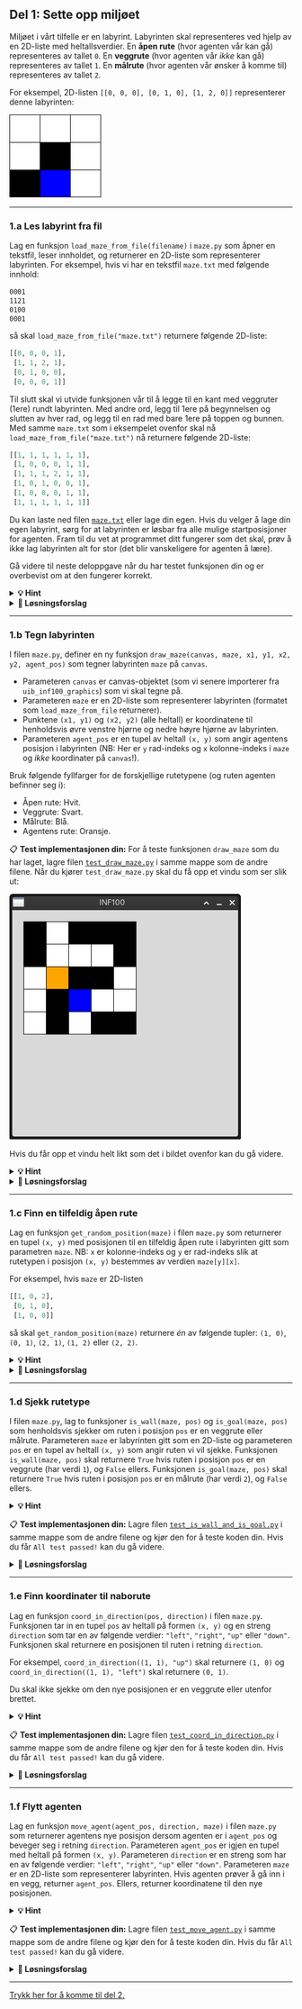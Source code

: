 ## Del 1: Sette opp miljøet

Miljøet i vårt tilfelle er en labyrint. Labyrinten skal representeres ved hjelp av en 2D-liste med heltallsverdier. En **åpen rute** (hvor agenten vår kan gå) representeres av tallet `0`. En **veggrute** (hvor agenten vår *ikke* kan gå) representeres av tallet `1`. En **målrute** (hvor agenten vår ønsker å komme til) representeres av tallet `2`. 

For eksempel, 2D-listen `[[0, 0, 0], [0, 1, 0], [1, 2, 0]]` representerer denne labyrinten:

![Eksempel på en liten labyrint.](./img/small_example_maze.png)

---

### 1.a Les labyrint fra fil 
Lag en funksjon `load_maze_from_file(filename)` i `maze.py` som åpner en tekstfil, leser innholdet, og returnerer en 2D-liste som representerer labyrinten. For eksempel, hvis vi har en tekstfil `maze.txt` med følgende innhold: 

```
0001
1121
0100
0001
```

så skal `load_maze_from_file("maze.txt")` returnere følgende 2D-liste:

```python
[[0, 0, 0, 1],
 [1, 1, 2, 1], 
 [0, 1, 0, 0],
 [0, 0, 0, 1]]
```

Til slutt skal vi utvide funksjonen vår til å legge til en kant med veggruter (1ere) rundt labyrinten. Med andre ord, legg til 1ere på begynnelsen og slutten av hver rad, og legg til en rad med bare 1ere på toppen og bunnen. Med samme `maze.txt` som i eksempelet ovenfor skal nå `load_maze_from_file("maze.txt")` nå returnere følgende 2D-liste:

```python
[[1, 1, 1, 1, 1, 1],
 [1, 0, 0, 0, 1, 1], 
 [1, 1, 1, 2, 1, 1], 
 [1, 0, 1, 0, 0, 1], 
 [1, 0, 0, 0, 1, 1], 
 [1, 1, 1, 1, 1, 1]]
```

Du kan laste ned filen [`maze.txt`](./maze.txt) eller lage din egen. Hvis du velger å lage din egen labyrint, sørg for at labyrinten er løsbar fra alle mulige startposisjoner for agenten. Fram til du vet at programmet ditt fungerer som det skal, prøv å ikke lag labyrinten alt for stor (det blir vanskeligere for agenten å lære).

Gå videre til neste deloppgave når du har testet funksjonen din og er overbevist om at den fungerer korrekt.

<details>
  <summary><b>&#128161; Hint</b></summary>

  - Bruk `with open(filename, "r") as f:` når du skal lese tekstfilen.
  - Iterer over linjene i filen ved å bruke `readlines()`. For eksempel: `for line in f.readlines():`.
  - Du kan bruke `+` til å sette sammen lister. For eksempel: `[1] + [1, 0, 1] + [0]` gir listen `[1, 1, 0, 1, 0]` og `[[1, 1]] + [[1, 0], [0, 1]] + [[0, 0]]` gir listen `[[1, 1], [1, 0], [0, 1], [0, 0]]`.

</details>

<details>
  <summary><b>&#129528; Løsningsforslag</b></summary>
  
```python
def load_maze_from_file(filename):
    maze = []
    with open(filename, "r") as f:
        for line in f.readlines():
            maze.append([1] + list(map(int, line.strip())) + [1])

    full_row = [[1] * len(maze[0])]
    return full_row + maze + full_row
```

</details>

---

### 1.b Tegn labyrinten 
I filen `maze.py`, definer en ny funksjon `draw_maze(canvas, maze, x1, y1, x2, y2, agent_pos)` som tegner labyrinten `maze` på `canvas`. 

- Parameteren `canvas` er canvas-objektet (som vi senere importerer fra `uib_inf100_graphics`) som vi skal tegne på.
- Parameteren `maze` er en 2D-liste som representerer labyrinten (formatet som `load_maze_from_file` returnerer).
- Punktene `(x1, y1)` og `(x2, y2)` (alle heltall) er koordinatene til henholdsvis øvre venstre hjørne og nedre høyre hjørne av labyrinten. 
- Parameteren `agent_pos` er en tupel av heltall `(x, y)` som angir agentens posisjon i labyrinten (NB: Her er `y` rad-indeks og `x` kolonne-indeks i `maze` og *ikke* koordinater på `canvas`!).

Bruk følgende fyllfarger for de forskjellige rutetypene (og ruten agenten befinner seg i):
- Åpen rute: Hvit. 
- Veggrute: Svart.
- Målrute: Blå.
- Agentens rute: Oransje.

&#128203; **Test implementasjonen din:** For å teste funksjonen `draw_maze` som du har laget, lagre filen [`test_draw_maze.py`](./tests/test_draw_maze.py) i samme mappe som de andre filene. Når du kjører `test_draw_maze.py` skal du få opp et vindu som ser slik ut:

![Eksempel test av funksjonen draw_maze.](./img/test_draw_maze.png)

Hvis du får opp et vindu helt likt som det i bildet ovenfor kan du gå videre.

<details>
  <summary><b>&#128161; Hint</b></summary>
  
- Regn ut hvor mange rader og kolonner vi har og bruk dette til å regne ut høyden og bredden til hver rute i labyrinten.
- Bruk en nøstet for-løkke når du tegner rutene.
- For å tegne en rute på `canvas`, bruk funksjonen `canvas.create_rectangle(left, top, right, bottom, fill)` fra `uib_inf100_graphics`.
- Bruk verdien av `maze[i][j]` for å bestemme fargen ruten skal ha.

</details>

<details>
  <summary><b>&#129528; Løsningsforslag</b></summary>
  
```python
def draw_maze(canvas, maze, x1, y1, x2, y2, agent_pos):
    n_row, n_col = len(maze), len(maze[0])
    dx, dy = (x2 - x1) / n_col, (y2 - y1) / n_row

    for i in range(n_row):
        for j in range(n_col):
            top = y1 + dy * i
            left = x1 + dx * j
            bottom = top + dy
            right = left + dx

            if maze[i][j] == 1:
                fill = "black"
            elif maze[i][j] == 2:
                fill = "blue"
            else:
                fill = "white"

            if (j, i) == agent_pos:
                fill = "orange"

            canvas.create_rectangle(left, top, right, bottom, fill=fill)
```
</details>

---

### 1.c Finn en tilfeldig åpen rute

Lag en funksjon `get_random_position(maze)` i filen `maze.py` som returnerer en tupel `(x, y)` med posisjonen til en tilfeldig åpen rute i labyrinten gitt som parametren `maze`. NB: `x` er kolonne-indeks og `y` er rad-indeks slik at rutetypen i posisjon `(x, y)` bestemmes av verdien `maze[y][x]`.

For eksempel, hvis `maze` er 2D-listen
```python
[[1, 0, 2],
 [0, 1, 0],
 [1, 0, 0]]
```
så skal `get_random_position(maze)` returnere *én* av følgende tupler: `(1, 0)`, `(0, 1)`, `(2, 1)`, `(1, 2)` eller `(2, 2)`.

<details>
  <summary><b>&#128161; Hint</b></summary>
  
  - Importer `random` ved å legge til `import random` i begynnelsen av `maze.py`.
  - Bruk `random.randrange(a, b)` for å få et tilfeldig heltall mellom `a` og `b - 1`.
  - Bruk en while-løkke og returner når du finner en åpen rute.

</details>

<details>
  <summary><b>&#129528; Løsningsforslag</b></summary>

```python
def get_random_position(maze):
    n_row, n_col = len(maze), len(maze[0])
    while True:
        x, y = random.randrange(0, n_col), random.randrange(0, n_row)
        if maze[y][x] == 0:
            return (x, y)
```
 
</details>

---

### 1.d Sjekk rutetype

I filen `maze.py`, lag to funksjoner `is_wall(maze, pos)` og `is_goal(maze, pos)` som henholdsvis sjekker om ruten i posisjon `pos` er en veggrute eller målrute. Parameteren `maze` er labyrinten gitt som en 2D-liste og parameteren `pos` er en tupel av heltall `(x, y)` som angir ruten vi vil sjekke. Funksjonen `is_wall(maze, pos)` skal returnere `True` hvis ruten i posisjon `pos` er en veggrute (har verdi `1`), og `False` ellers. Funksjonen `is_goal(maze, pos)` skal returnere `True` hvis ruten i posisjon `pos` er en målrute (har verdi `2`), og `False` ellers.

<details>
  <summary><b>&#128161; Hint</b></summary>

  - Pakk ut tupelen `pos` som `x, y = pos` og sjekk verdien av `maze[y][x]`.

</details>

&#128203; **Test implementasjonen din:** Lagre filen [`test_is_wall_and_is_goal.py`](./tests/test_is_wall_and_is_goal.py) i samme mappe som de andre filene og kjør den for å teste koden din. Hvis du får `All test passed!` kan du gå videre.

<details>
  <summary><b>&#129528; Løsningsforslag</b></summary>

```python
def is_wall(maze, pos):
    x, y = pos
    return maze[y][x] == 1

def is_goal(maze, pos):
    x, y = pos
    return maze[y][x] == 2
```
  
</details>

---

### 1.e Finn koordinater til naborute

Lag en funksjon `coord_in_direction(pos, direction)` i filen `maze.py`. Funksjonen tar in en tupel `pos` av heltall på formen `(x, y)` og en streng `direction` som tar en av følgende verdier: `"left"`, `"right"`, `"up"` eller `"down"`. Funksjonen skal returnere en posisjonen til ruten i retning `direction`.

For eksempel, `coord_in_direction((1, 1), "up")` skal returnere `(1, 0)` og `coord_in_direction((1, 1), "left")` skal returnere `(0, 1)`.

Du skal ikke sjekke om den nye posisjonen er en veggrute eller utenfor brettet.

<details>
  <summary><b>&#128161; Hint</b></summary>

  - Pakk ut tupelen `pos` som `x, y = pos`.
  - Koordinatene for ruten til venstre blir `(x - 1, y)`.
  - Koordinatene for ruten til høyre blir `(x + 1, y)`.
  - Koordinatene for ruten over blir `(x, y - 1)`.
  - Koordinatene for ruten under blir `(x, y + 1)`.

</details>

&#128203; **Test implementasjonen din:** Lagre filen [`test_coord_in_direction.py`](./tests/test_coord_in_direction.py) i samme mappe som de andre filene og kjør den for å teste koden din. Hvis du får `All test passed!` kan du gå videre.

<details>
  <summary><b>&#129528; Løsningsforslag</b></summary>

```python
def coord_in_direction(pos, direction):
    x, y = pos
    if direction == "left":
        return (x - 1, y)
    if direction == "right":
        return (x + 1, y)
    if direction == "up":
        return (x, y - 1)
    if direction == "down":
        return (x, y + 1)
    return pos
```
  
</details> 

---

### 1.f Flytt agenten

Lag en funksjon `move_agent(agent_pos, direction, maze)` i filen `maze.py` som returnerer agentens nye posisjon dersom agenten er i `agent_pos` og beveger seg i retning `direction`. Parameteren `agent_pos` er igjen en tupel med heltall på formen `(x, y)`. Parameteren `direction` er en streng som har en av følgende verdier: `"left"`, `"right"`, `"up"` eller `"down"`. Parameteren `maze` er en 2D-liste som representerer labyrinten. Hvis agenten prøver å gå inn i en vegg, returner `agent_pos`. Ellers, returner koordinatene til den nye posisjonen.


<details>
  <summary><b>&#128161; Hint</b></summary>

  - Bruk `coord_in_direction` for å finne koordinatene til ruten i retning `direction` fra `agent_pos`.
  - Bruk `is_wall` for å sjekke om naboruten er en vegg.
  - Du kan bruke "early return" for å gjøre koden din lettere å lese. For eksempel funksjonen `foo(bar)` nedenfor returnerer 1 hvis bar har verdien "hello", 2 hvis bar har verdien "world" og 0 ellers.

```python
def foo(bar):
    if bar == "hello":
        return 1
    if bar == "world":
        return 2
    return 0
```

</details>

&#128203; **Test implementasjonen din:** Lagre filen [`test_move_agent.py`](./tests/test_move_agent.py) i samme mappe som de andre filene og kjør den for å teste koden din. Hvis du får `All test passed!` kan du gå videre.

<details>
  <summary><b>&#129528; Løsningsforslag</b></summary>

```python
def move_agent(agent_pos, direction, maze):
    next_pos = coord_in_direction(agent_pos, direction)
    if is_wall(maze, next_pos):
        return agent_pos
    return next_pos
```
 
</details>

---

[Trykk her for å komme til del 2.](./part_2.md)
